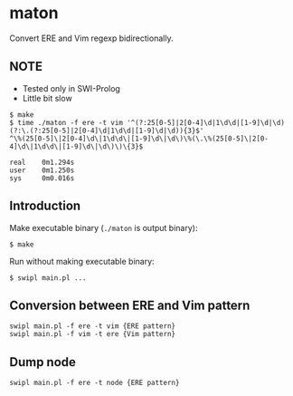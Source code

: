 # maton

Convert ERE and Vim regexp bidirectionally.

## NOTE

* Tested only in SWI-Prolog
* Little bit slow

```
$ make
$ time ./maton -f ere -t vim '^(?:25[0-5]|2[0-4]\d|1\d\d|[1-9]\d|\d)(?:\.(?:25[0-5]|2[0-4]\d|1\d\d|[1-9]\d|\d)){3}$'
^\%(25[0-5]\|2[0-4]\d\|1\d\d\|[1-9]\d\|\d\)\%(\.\%(25[0-5]\|2[0-4]\d\|1\d\d\|[1-9]\d\|\d\)\)\{3}$

real    0m1.294s
user    0m1.250s
sys     0m0.016s
```

## Introduction

Make executable binary (`./maton` is output binary):

```
$ make
```

Run without making executable binary:

```
$ swipl main.pl ...
```

## Conversion between ERE and Vim pattern

```
swipl main.pl -f ere -t vim {ERE pattern}
swipl main.pl -f vim -t ere {Vim pattern}
```

## Dump node

```
swipl main.pl -f ere -t node {ERE pattern}
```

